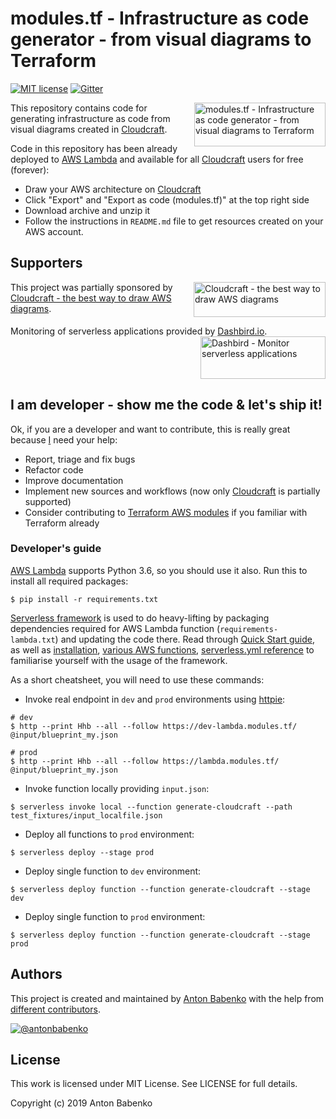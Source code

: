 # modules.tf - Infrastructure as code generator - from visual diagrams to Terraform

[![MIT license](https://img.shields.io/github/license/antonbabenko/modules.tf-lambda.svg)]() [![Gitter](https://img.shields.io/gitter/room/modulestf/Lobby.svg)](https://gitter.im/modulestf/Lobby)


<a href="https://github.com/antonbabenko/modules.tf-lambda"><img src="https://raw.githubusercontent.com/antonbabenko/modules.tf-lambda/master/misc/modulestf-logo.png" alt="modules.tf - Infrastructure as code generator - from visual diagrams to Terraform" width="210" height="70" align="right" /></a>

This repository contains code for generating infrastructure as code from visual diagrams created in [Cloudcraft](https://cloudcraft.co).

Code in this repository has been already deployed to [AWS Lambda](https://aws.amazon.com/lambda/) and available for all [Cloudcraft](https://cloudcraft.co/app) users for free (forever):
* Draw your AWS architecture on [Cloudcraft](https://cloudcraft.co/app)
* Click "Export" and "Export as code (modules.tf)" at the top right side
* Download archive and unzip it
* Follow the instructions in `README.md` file to get resources created on your AWS account.

## Supporters

<a href="https://cloudcraft.co/" target="_blank"><img src="https://raw.githubusercontent.com/antonbabenko/modules.tf-lambda/master/misc/cloudcraft-logo.png" alt="Cloudcraft - the best way to draw AWS diagrams" width="211" height="56" align="right" /></a>

This project was partially sponsored by [Cloudcraft - the best way to draw AWS diagrams](https://cloudcraft.co).<br clear="all">

Monitoring of serverless applications provided by [Dashbird.io](https://dashbird.io/). <a href="https://dashbird.io/" target="_blank"><img src="https://raw.githubusercontent.com/antonbabenko/modules.tf-lambda/master/misc/dashbird-logo.png" alt="Dashbird - Monitor serverless applications" width="200" height="68" align="right" /></a><br clear="all">

## I am developer - show me the code & let's ship it!

Ok, if you are a developer and want to contribute, this is really great because [I](https://github.com/antonbabenko) need your help:

- Report, triage and fix bugs
- Refactor code
- Improve documentation
- Implement new sources and workflows (now only [Cloudcraft](https://cloudcraft.co/app) is partially supported)
- Consider contributing to [Terraform AWS modules](https://github.com/terraform-aws-modules) if you familiar with Terraform already

### Developer's guide

[AWS Lambda](https://docs.aws.amazon.com/lambda/latest/dg/current-supported-versions.html) supports Python 3.6, so you should use it also. Run this to install all required packages:

```
$ pip install -r requirements.txt
```

[Serverless framework](https://serverless.com) is used to do heavy-lifting by packaging dependencies required for AWS Lambda function (`requirements-lambda.txt`) and updating the code there. Read through [Quick Start guide](https://serverless.com/framework/docs/providers/aws/guide/quick-start/), as well as [installation](https://serverless.com/framework/docs/providers/aws/guide/installation/), [various AWS functions](https://serverless.com/framework/docs/providers/aws/guide/functions/), [serverless.yml reference](https://serverless.com/framework/docs/providers/aws/guide/serverless.yml/) to familiarise yourself with the usage of the framework.

As a short cheatsheet, you will need to use these commands:

* Invoke real endpoint in `dev` and `prod` environments using [httpie](https://github.com/jakubroztocil/httpie/):

```
# dev
$ http --print Hhb --all --follow https://dev-lambda.modules.tf/ @input/blueprint_my.json

# prod
$ http --print Hhb --all --follow https://lambda.modules.tf/ @input/blueprint_my.json
```

* Invoke function locally providing `input.json`:

```
$ serverless invoke local --function generate-cloudcraft --path test_fixtures/input_localfile.json
```

* Deploy all functions to `prod` environment:

```
$ serverless deploy --stage prod
```

* Deploy single function to `dev` environment:

```
$ serverless deploy function --function generate-cloudcraft --stage dev
```

* Deploy single function to `prod` environment:

```
$ serverless deploy function --function generate-cloudcraft --stage prod
```

## Authors

This project is created and maintained by [Anton Babenko](https://github.com/antonbabenko) with the help from [different contributors](https://github.com/antonbabenko/modules.tf-lambda/graphs/contributors).

[![@antonbabenko](https://img.shields.io/twitter/follow/antonbabenko.svg?style=social&label=Follow%20@antonbabenko%20on%20Twitter)](https://twitter.com/antonbabenko)


## License

This work is licensed under MIT License. See LICENSE for full details.

Copyright (c) 2019 Anton Babenko
